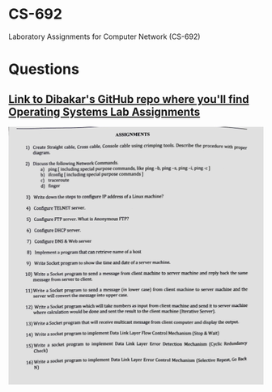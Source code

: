 # CS-692
Laboratory Assignments for Computer Network (CS-692)
# Questions


## [Link to Dibakar's GitHub repo where you'll find Operating Systems Lab Assignments](https://github.com/Dibakarroy1997/CS6xx/tree/master/%5BCS693%5D%20Operating%20System)

![Alt text](questions.png)
